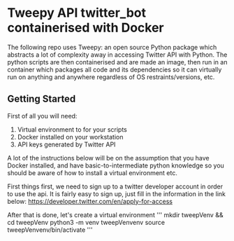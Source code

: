 # Tweepy API twitter_bot containerised with Docker
The following repo uses Tweepy: an open source Python package which abstracts a lot of complexity away in accessing Twitter API with Python. 
The python scripts are then containerised and are made an image, then run in an container which packages all code and its dependencies so it can virtually run on anything and anywhere regardless of OS restraints/versions, etc. 

## Getting Started
First of all you will need: 
1. Virtual environment to for your scripts
2. Docker installed on your workstation
3. API keys generated by Twitter API 

A lot of the instructions below will be on the assumption that you have Docker installed, and have basic-to-intermediate python knowledge so you should be aware of how to install a virtual environment etc.

First things first, we need to sign up to a twitter developer account in order to use the api. It is fairly easy to sign up, just fill in the information in the link below:
<https://developer.twitter.com/en/apply-for-access>

After that is done, let's create a virtual environment 
'''
mkdir tweepVenv && cd tweepVenv
python3 -m venv tweepVenvenv
source tweepVenvenv/bin/activate
'''

